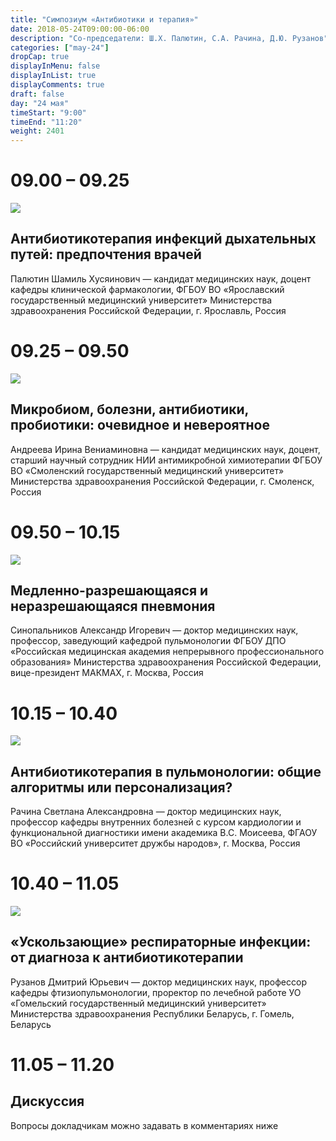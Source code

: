 ```yaml
---
title: "Симпозиум «Антибиотики и терапия»"
date: 2018-05-24T09:00:00-06:00
description: "Со-председатели: Ш.Х. Палютин, С.А. Рачина, Д.Ю. Рузанов"
categories: ["may-24"]
dropCap: true
displayInMenu: false
displayInList: true
displayComments: true
draft: false
day: "24 мая"
timeStart: "9:00"
timeEnd: "11:20"
weight: 2401
---
```


<div class="card-container">
    <div class="event-card" >
        <div class="card-time-container-person">
            <h1>09.00 – 09.25</h1>
        </div>
        <div class="card-img-container-person">
            <picture>
                <img src="https://pp.userapi.com/c855332/v855332166/3e9fb/eC0dedF0UFc.jpg" class="card-img-person">
            </picture>
        </div>
        <div class="card-body-person">
            <h2 class="card-title">Антибиотикотерапия инфекций дыхательных путей: предпочтения врачей</h2>
            <p class="card-text">Палютин Шамиль Хусяинович — кандидат медицинских наук, доцент кафедры клинической фармакологии, ФГБОУ ВО «Ярославский государственный медицинский университет» Министерства здравоохранения Российской Федерации, г. Ярославль, Россия</p>
        </div>
    </div>
    <div class="event-card" >
        <div class="card-time-container-person">
            <h1>09.25 – 09.50</h1>
        </div>
        <div class="card-img-container-person">
            <picture>
                <img src="https://pp.userapi.com/c855332/v855332166/3ea0b/enSXKrlvkwc.jpg" class="card-img-person">
            </picture>
        </div>
        <div class="card-body-person">
            <h2 class="card-title">Микробиом, болезни, антибиотики, пробиотики: очевидное и невероятное</h2>
            <p class="card-text">Андреева Ирина Вениаминовна — кандидат медицинских наук, доцент, старший научный сотрудник НИИ антимикробной химиотерапии ФГБОУ ВО «Смоленский государственный медицинский университет» Министерства здравоохранения Российской Федерации, г. Смоленск, Россия</p>
        </div>
    </div>
    <div class="event-card" >
        <div class="card-time-container-person">
            <h1>09.50 – 10.15</h1>
        </div>
        <div class="card-img-container-person">
            <picture>
                <img src="https://pp.userapi.com/c850220/v850220477/13dbeb/V4I9E1EGbhE.jpg" class="card-img-person">
            </picture>
        </div>
        <div class="card-body-person">
            <h2 class="card-title">Медленно-разрешающаяся и неразрешающаяся пневмония</h2>
            <p class="card-text">Синопальников Александр Игоревич — доктор медицинских наук, профессор, заведующий кафедрой пульмонологии ФГБОУ ДПО «Российская медицинская академия непрерывного профессионального образования» Министерства здравоохранения Российской Федерации, вице-президент МАКМАХ, г. Москва, Россия</p>
        </div>
    </div>
    <div class="event-card" >
        <div class="card-time-container-person">
            <h1>10.15 – 10.40</h1>
        </div>
        <div class="card-img-container-person">
            <picture>
                <img src="https://pp.userapi.com/c855332/v855332166/3e99b/9xptRYNkXb0.jpg" class="card-img-person">
            </picture>
        </div>
        <div class="card-body-person">
            <h2 class="card-title">Антибиотикотерапия в пульмонологии: общие алгоритмы или персонализация?</h2>
            <p class="card-text">Рачина Светлана Александровна — доктор медицинских наук, профессор кафедры внутренних болезней с курсом кардиологии и функциональной диагностики имени академика В.С. Моисеева, ФГАОУ ВО «Российский университет дружбы народов», г. Москва, Россия</p>
        </div>
    </div>
    <div class="event-card" >
        <div class="card-time-container-person">
            <h1>10.40 – 11.05</h1>
        </div>
        <div class="card-img-container-person">
            <picture>
                <img src="https://pp.userapi.com/c855332/v855332166/3ea03/jMQ9-VlcL78.jpg" class="card-img-person">
            </picture>
        </div>
        <div class="card-body-person">
            <h2 class="card-title">«Ускользающие» респираторные инфекции: от диагноза к антибиотикотерапии</h2>
            <p class="card-text">Рузанов Дмитрий Юрьевич — доктор медицинских наук, профессор кафедры фтизиопульмонологии, проректор по лечебной работе УО «Гомельский государственный медицинский университет» Министерства здравоохранения Республики Беларусь, г. Гомель, Беларусь</p>
        </div>
    </div>
      <div class="event-card" >
        <div class="card-time-container-person-no-picture">
            <h1>11.05 – 11.20</h1>
        </div>
        <div class="card-body-person">
            <h2 class="card-title">Дискуссия</h2>
            <p class="card-text">Вопросы докладчикам можно задавать в комментариях ниже</p>
        </div>
    </div>
</div>